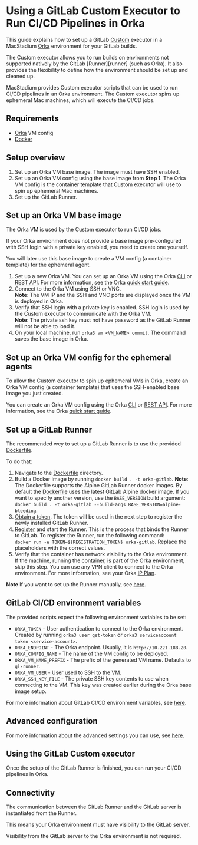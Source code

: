# Using a GitLab Custom Executor to Run CI/CD Pipelines in Orka

This guide explains how to set up a GitLab [Custom][custom] executor in a MacStadium [Orka][orka] environment for your GitLab builds.

The Custom executor allows you to run builds on environments not supported natively by the GitLab [Runner][runner] (such as Orka). It also provides the flexibility to define how the environment should be set up and cleaned up.

MacStadium provides Custom executor scripts that can be used to run CI/CD pipelines in an Orka environment.
The Custom executor spins up ephemeral Mac machines, which will execute the CI/CD jobs.

## Requirements

- [Orka][orka] VM config
- [Docker][docker]

## Setup overview

1. Set up an Orka VM base image. The image must have SSH enabled.
2. Set up an Orka VM config using the base image from **Step 1**. The Orka VM config is the container template that Custom executor will use to spin up ephemeral Mac machines.
3. Set up the GitLab Runner.

## Set up an Orka VM base image

The Orka VM is used by the Custom executor to run CI/CD jobs.

If your Orka environment does not provide a base image pre-configured with SSH login with a private key enabled, you need to create one yourself.

You will later use this base image to create a VM config (a container template) for the ephemeral agent.

1. Set up a new Orka VM. You can set up an Orka VM using the Orka [CLI][cli] or [REST API][api]. For more information, see the Orka [quick start guide][quick-start].
2. Connect to the Orka VM using SSH or VNC.  
   **Note**: The VM IP and the SSH and VNC ports are displayed once the VM is deployed in Orka.
3. Verify that SSH login with a private key is enabled. SSH login is used by the Custom executor to communicate with the Orka VM.  
   **Note**: The private ssh key must not have password as the GitLab Runner will not be able to load it.
4. On your local machine, run `orka3 vm <VM_NAME> commit`. The command saves the base image in Orka.

## Set up an Orka VM config for the ephemeral agents

To allow the Custom executor to spin up ephemeral VMs in Orka, create an Orka VM config (a container template) that uses the SSH-enabled base image you just created.

You can create an Orka VM config using the Orka [CLI][cli] or [REST API][api]. For more information, see the Orka [quick start guide][quick-start].

## Set up a GitLab Runner

The recommended wey to set up a GitLab Runner is to use the provided [Dockerfile](Dockerfile).

To do that:

1. Navigate to the [Dockerfile](Dockerfile) directory.
2. Build a Docker image by running `docker build . -t orka-gitlab`.
   **Note**: The Dockerfile supports the Alpine GitLab Runner docker images. By default the [Dockerfile](Dockerfile) uses the latest GitLab Alpine docker image. If you want to specify another version, use the `BASE_VERSION` build argument: `docker build . -t orka-gitlab --build-args BASE_VERSION=alpine-bleeding`.
3. [Obtain a token][obtain-token]. The token will be used in the next step to register the newly installed GitLab Runner.
4. [Register][register-runner] and start the Runner. This is the process that binds the Runner to GitLab. To register the Runner, run the following command:  
   `docker run -e TOKEN=${REGISTRATION_TOKEN} orka-gitlab`. Replace the placeholders with the correct values.
5. Verify that the container has network visibility to the Orka environment. If the machine, running the container, is part of the Orka environment, skip this step. You can use any VPN client to connect to the Orka environment. For more information, see your Orka [IP Plan][ip-plan].

**Note** If you want to set up the Runner manually, see [here](runner-manual-setup.md).

## GitLab CI/CD environment variables

The provided scripts expect the following environment variables to be set:

- `ORKA_TOKEN` - User authentication to connect to the Orka environment. Created by running `orka3 user get-token` or `orka3 serviceaccount token <service-account>`.
- `ORKA_ENDPOINT` - The Orka endpoint. Usually, it is `http://10.221.188.20`.
- `ORKA_CONFIG_NAME` - The name of the VM config to be deployed.
- `ORKA_VM_NAME_PREFIX` - The prefix of the generated VM name. Defaults to `gl-runner`.
- `ORKA_VM_USER` - User used to SSH to the VM.
- `ORKA_SSH_KEY_FILE` - The private SSH key contents to use when connecting to the VM. This key was created earlier during the Orka base image setup.

For more information about GitLab CI/CD environment variables, see [here][env-variables].

## Advanced configuration

For more information about the advanced settings you can use, see [here](template-settings.md).

## Using the GitLab Custom executor

Once the setup of the GitLab Runner is finished, you can run your CI/CD pipelines in Orka.

## Connectivity

The communication between the GitLab Runner and the GitLab server is instantiated from the Runner.

This means your Orka environment must have visibility to the GitLab server.

Visibility from the GitLab server to the Orka environment is not required.

[custom]: https://docs.gitlab.com/runner/executors/custom.html
[orka]: https://orkadocs.macstadium.com/docs/getting-started
[cli]: https://orkadocs.macstadium.com/docs/example-cli-workflows
[api]: https://documenter.getpostman.com/view/6574930/S1ETRGzt?version=latest
[quick-start]: https://orkadocs.macstadium.com/docs/quick-start
[docker]: https://www.docker.com/
[obtain-token]: https://docs.gitlab.com/ee/ci/runners/#registering-a-specific-runner-with-a-project-registration-token
[register-runner]: https://docs.gitlab.com/runner/register/index.html
[custom-config-page]: https://docs.gitlab.com/runner/executors/custom.html
[config-page]: https://docs.gitlab.com/runner/configuration/advanced-configuration.html
[env-variables]: https://docs.gitlab.com/ee/ci/variables/
[ip-plan]: https://orkadocs.macstadium.com/docs/orka-glossary#section-ip-plan
